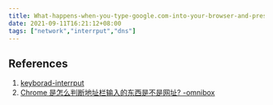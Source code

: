 ```yaml
---
title: What-happens-when-you-type-google.com-into-your-browser-and-press-enter
date: 2021-09-11T16:21:12+08:00
tags: ["network","interrput","dns"]
---
```





## References

1. [keyborad-interrput](http://www.science.smith.edu/~nhowe/262/oldlabs/keyboard.html)
2. [Chrome 是怎么判断地址栏输入的东西是不是网址? -omnibox](https://www.zhihu.com/question/560616439/answer/2722866208)
